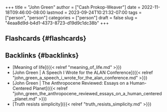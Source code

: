 +++
title = "John Green"
author = ["Cash Prokop-Weaver"]
date = 2022-11-18T09:46:00-08:00
lastmod = 2023-09-24T10:21:32-07:00
tags = ["person", "person"]
categories = ["person"]
draft = false
slug = "4eaa8d9d-b4d1-4373-8723-d19d9c1dc38b"
+++

## Flashcards {#flashcards}


## Backlinks {#backlinks}

-   [Meaning of life]({{< relref "meaning_of_life.md" >}})
-   [John Green | A Speech I Wrote for the ALAN Conference]({{< relref "john_green_a_speech_i_wrote_for_the_alan_conference.md" >}})
-   [John Green | The Anthropocene Reviewed: Essays on a Human-Centered Planet]({{< relref "john_green_the_anthropocene_reviewed_essays_on_a_human_centered_planet.md" >}})
-   [Truth resists simplicity]({{< relref "truth_resists_simplicity.md" >}})
